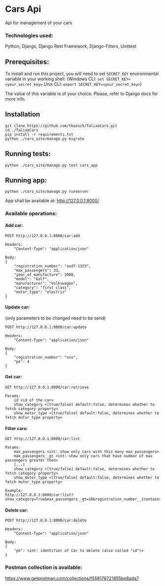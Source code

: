 # Cars Api

Api for management of your cars

### Technologies used:

Python, Django, Django Rest Framework, Django-Filters, Unittest

## Prerequisites:

To install and run this project, you will need to set `SECRET_KEY` environmental variable in
 your working shell. (Windows CLI: `set SECRET_KEY=<your_secret_key>` 
 Unix CLI: `export SECRET_KEY=<your_secret_key>`)

The value of this variable is of your choice. Please, refer to Django docs for more info.

## Installation
```
git clone https://github.com/tkozuch/TalixoCars.git
cd ./TalixoCars
pip install -r requirements.txt
python ./cars_site/manage.py migrate
```

## Running tests:

```python ./cars_site/manage.py test cars_app```

## Running app:
```
python ./cars_site/manage.py runserver
```

App shall be available at:
http://127.0.0.1:8000/

### Available operations:

#### Add car:
```
POST http://127.0.0.1:8000/car:add

Headers:
    "Content-Type": "application/json"

Body: 
{
	"registration_number": "asdf-1323",
	"max_passengers": 33,
	"year_of_manufacture": 2000,
	"model": "Golf",
	"manufacturer": "Volkswagen",
	"category": "first class",
	"motor_type": "electric"
}
```

#### Update car:
(only parameters to be changed need to be send)
```
POST http://127.0.0.1:8000/car:update

Headers:
    "Content-Type": "application/json"

Body: 
{
	"registration_number": "xxx",
	"pk": 4
}
```

#### Get car:
```
GET http://127.0.0.1:8000/car:retrieve

Params: 
    id <id of the car>
    show_category <[true/false] default:false, determines whether to fetch category property>
    show_motor_type <[true/false] default:false, determines whether to fetch motor_type property>
```

#### Filter cars:

```
GET http://127.0.0.1:8000/car:list

Params: 
    max_passengers <int: show only cars with this many max passengers>
    max_passengers__gt <int: show only cars that have number of max passengers greater then>
    [...]
    show_category <[true/false] default:false, determines whether to fetch category property>
    show_motor_type <[true/false] default:false, determines whether to fetch motor_type property>

Example:
http://127.0.0.1:8000/car:list?show_category=True&max_passengers__gt=10&registration_number__icontains=x
```

#### Delete car:

```
POST http://127.0.0.1:8000/car:delete

Headers:
    "Content-Type": "application/json"

Body: 
{
	"pk": <int: identifier of Car to delete (also called "id")>
}
```


### Postman collection is available:

https://www.getpostman.com/collections/f558178721855be8ada7